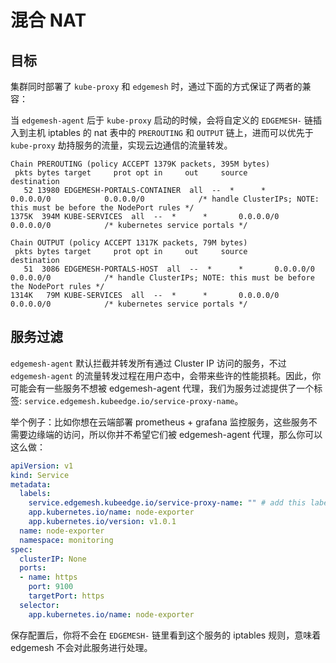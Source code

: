 # 混合 NAT

## 目标

集群同时部署了 `kube-proxy` 和 `edgemesh` 时，通过下面的方式保证了两者的兼容：

当 `edgemesh-agent` 后于 `kube-proxy` 启动的时候，会将自定义的 `EDGEMESH-` 链插入到主机 iptables 的 nat 表中的 `PREROUTING` 和 `OUTPUT` 链上，进而可以优先于 `kube-proxy` 劫持服务的流量，实现云边通信的流量转发。

```shell
Chain PREROUTING (policy ACCEPT 1379K packets, 395M bytes)
 pkts bytes target     prot opt in     out     source               destination
   52 13980 EDGEMESH-PORTALS-CONTAINER  all  --  *      *       0.0.0.0/0            0.0.0.0/0            /* handle ClusterIPs; NOTE: this must be before the NodePort rules */
1375K  394M KUBE-SERVICES  all  --  *      *       0.0.0.0/0            0.0.0.0/0            /* kubernetes service portals */

Chain OUTPUT (policy ACCEPT 1317K packets, 79M bytes)
 pkts bytes target     prot opt in     out     source               destination
   51  3086 EDGEMESH-PORTALS-HOST  all  --  *      *       0.0.0.0/0            0.0.0.0/0            /* handle ClusterIPs; NOTE: this must be before the NodePort rules */
1314K   79M KUBE-SERVICES  all  --  *      *       0.0.0.0/0            0.0.0.0/0            /* kubernetes service portals */
```

## 服务过滤

`edgemesh-agent` 默认拦截并转发所有通过 Cluster IP 访问的服务，不过 `edgemesh-agent` 的流量转发过程在用户态中，会带来些许的性能损耗。因此，你可能会有一些服务不想被 edgemesh-agent 代理，我们为服务过滤提供了一个标签: `service.edgemesh.kubeedge.io/service-proxy-name`。

举个例子：比如你想在云端部署 prometheus + grafana 监控服务，这些服务不需要边缘端的访问，所以你并不希望它们被 edgemesh-agent 代理，那么你可以这么做：

```yaml
apiVersion: v1
kind: Service
metadata:
  labels:
    service.edgemesh.kubeedge.io/service-proxy-name: "" # add this label to ignored by edgemesh-agent
    app.kubernetes.io/name: node-exporter
    app.kubernetes.io/version: v1.0.1
  name: node-exporter
  namespace: monitoring
spec:
  clusterIP: None
  ports:
  - name: https
    port: 9100
    targetPort: https
  selector:
    app.kubernetes.io/name: node-exporter
```

保存配置后，你将不会在 `EDGEMESH-` 链里看到这个服务的 iptables 规则，意味着 edgemesh 不会对此服务进行处理。
